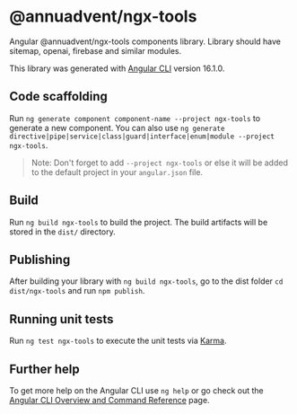 # @annuadvent/ngx-tools

Angular @annuadvent/ngx-tools components library. Library should have sitemap, openai, firebase and similar modules.

This library was generated with [Angular CLI](https://github.com/angular/angular-cli) version 16.1.0.

## Code scaffolding

Run `ng generate component component-name --project ngx-tools` to generate a new component. You can also use `ng generate directive|pipe|service|class|guard|interface|enum|module --project ngx-tools`.
> Note: Don't forget to add `--project ngx-tools` or else it will be added to the default project in your `angular.json` file.

## Build

Run `ng build ngx-tools` to build the project. The build artifacts will be stored in the `dist/` directory.

## Publishing

After building your library with `ng build ngx-tools`, go to the dist folder `cd dist/ngx-tools` and run `npm publish`.

## Running unit tests

Run `ng test ngx-tools` to execute the unit tests via [Karma](https://karma-runner.github.io).

## Further help

To get more help on the Angular CLI use `ng help` or go check out the [Angular CLI Overview and Command Reference](https://angular.io/cli) page.
